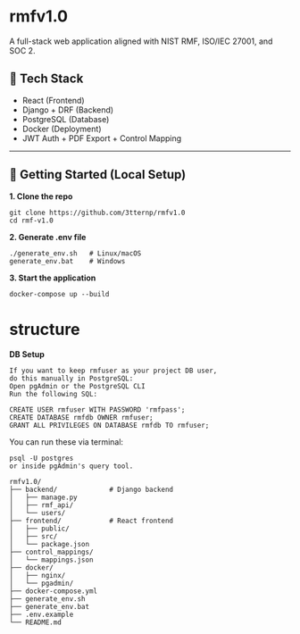 # rmfv1.0
A full-stack web application aligned with NIST RMF, ISO/IEC 27001, and SOC 2.

## 🧰 Tech Stack
- React (Frontend)
- Django + DRF (Backend)
- PostgreSQL (Database)
- Docker (Deployment)
- JWT Auth + PDF Export + Control Mapping

---

## 🚀 Getting Started (Local Setup)
**1. Clone the repo**
```
git clone https://github.com/3tternp/rmfv1.0
cd rmf-v1.0
```
**2. Generate .env file**
```
./generate_env.sh   # Linux/macOS
generate_env.bat    # Windows
```
**3. Start the application**
```
docker-compose up --build
```
# structure 

**DB Setup**
```
If you want to keep rmfuser as your project DB user,
do this manually in PostgreSQL:
Open pgAdmin or the PostgreSQL CLI
Run the following SQL:
```
```
CREATE USER rmfuser WITH PASSWORD 'rmfpass';
CREATE DATABASE rmfdb OWNER rmfuser;
GRANT ALL PRIVILEGES ON DATABASE rmfdb TO rmfuser;
```
You can run these via terminal:
```
psql -U postgres
or inside pgAdmin's query tool.
```
```
rmfv1.0/
├── backend/             # Django backend
│   ├── manage.py
│   ├── rmf_api/
│   └── users/
├── frontend/            # React frontend
│   ├── public/
│   ├── src/
│   └── package.json
├── control_mappings/
│   └── mappings.json
├── docker/
│   ├── nginx/
│   └── pgadmin/
├── docker-compose.yml
├── generate_env.sh
├── generate_env.bat
├── .env.example
└── README.md
```
